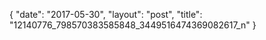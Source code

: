 {
   "date": "2017-05-30",
   "layout": "post",
   "title": "12140776_798570383585848_3449516474369082617_n"
}

